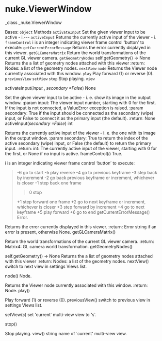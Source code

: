 # nuke.ViewerWindow
_class _nuke.ViewerWindow

Bases: `object`
Methods
`activateInput`  Set the given viewer input to be active - i.---
`activeInput`  Returns the currently active input of the viewer - i.
`frameControl`  i is an integer indicating viewer frame control 'button' to execute:
`getCurrentErrorMessage`  Returns the error currently displayed in this viewer.
`getGLCameraMatrix`  Return the world transformations of the current GL viewer camera.
`getGeometryNodes`  self.getGeometry() -> None Returns the a list of geometry nodes attached with this viewer :return: Nodes: a list of the geometry nodes.
`nextView`
`node`  Returns the Viewer node currently associated with this window.
`play`  Play forward (1) or reverse (0).
`previousView`
`setView`
`stop`  Stop playing.
`view`

activateInput(_input_ , _secondary =False_)  None

Set the given viewer input to be active - i. e. show its image in the output window. :param input: The viewer input number, starting with 0 for the first. If the input is not connected, a ValueError exception is raised. :param secondary: True if the input should be connected as the secondary (wipe) input, or False to connect it as the primary input (the default). :return: None
activeInput(_secondary =False_)  int

Returns the currently active input of the viewer - i. e. the one with its image in the output window. :param secondary: True to return the index of the active secondary (wipe) input, or False (the default) to return the primary input. :return: int: The currently active input of the viewer, starting with 0 for the first, or None if no input is active.
frameControl(_i_)  True.

i is an integer indicating viewer frame control ‘button’ to execute:
> -6 go to start -5 play reverse -4 go to previous keyframe -3 step back by increment -2 go back previous keyframe or increment, whichever is closer -1 step back one frame
>
>> 0 stop
>
> +1 step forward one frame +2 go to next keyframe or increment, whichever is closer +3 step forward by increment +4 go to next keyframe +5 play forward +6 go to end
getCurrentErrorMessage()  Error.

Returns the error currently displayed in this viewer. :return: Error string if an error is present, otherwise None.
getGLCameraMatrix()

Return the world transformations of the current GL viewer camera. :return: Matrix4: GL camera world transformation.
getGeometryNodes()

self.getGeometry() -> None Returns the a list of geometry nodes attached with this viewer :return: Nodes: a list of the geometry nodes.
nextView()  switch to next view in settings Views list.

node()  Node.

Returns the Viewer node currently associated with this window. :return: Node.
play()

Play forward (1) or reverse (0).
previousView()  switch to previous view in settings Views list.

setView(_s_)  set 'current' multi-view view to 's'.

stop()

Stop playing.
view()  string name of 'current' multi-view view.